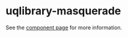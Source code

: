 uqlibrary-masquerade
==================

See the [component page](http://uqlibrary.github.io/uqlibrary-masquerade) for more information.